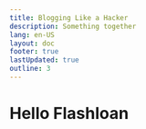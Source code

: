 ```yaml
---
title: Blogging Like a Hacker
description: Something together
lang: en-US
layout: doc
footer: true
lastUpdated: true
outline: 3
---
```


# Hello Flashloan